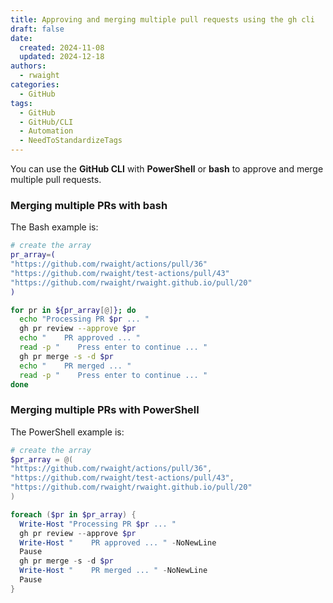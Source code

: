 ```yaml
---
title: Approving and merging multiple pull requests using the gh cli
draft: false 
date:
  created: 2024-11-08
  updated: 2024-12-18
authors:
  - rwaight
categories:
  - GitHub
tags:
  - GitHub
  - GitHub/CLI
  - Automation
  - NeedToStandardizeTags
---
```


<!--- ## Approving and merging multiple PRs --->

You can use the **GitHub CLI** with **PowerShell** or **bash** to approve and merge multiple pull requests.  

### Merging multiple PRs with bash

The Bash example is:
```bash
# create the array
pr_array=(
"https://github.com/rwaight/actions/pull/36"
"https://github.com/rwaight/test-actions/pull/43"
"https://github.com/rwaight/rwaight.github.io/pull/20"
)

for pr in ${pr_array[@]}; do
  echo "Processing PR $pr ... "
  gh pr review --approve $pr
  echo "    PR approved ... "
  read -p "    Press enter to continue ... "
  gh pr merge -s -d $pr
  echo "    PR merged ... "
  read -p "    Press enter to continue ... "
done
```

### Merging multiple PRs with PowerShell

The PowerShell example is:
```powershell
# create the array
$pr_array = @(
"https://github.com/rwaight/actions/pull/36",
"https://github.com/rwaight/test-actions/pull/43",
"https://github.com/rwaight/rwaight.github.io/pull/20"
)

foreach ($pr in $pr_array) {
  Write-Host "Processing PR $pr ... "
  gh pr review --approve $pr
  Write-Host "    PR approved ... " -NoNewLine
  Pause
  gh pr merge -s -d $pr
  Write-Host "    PR merged ... " -NoNewLine
  Pause
}
```

